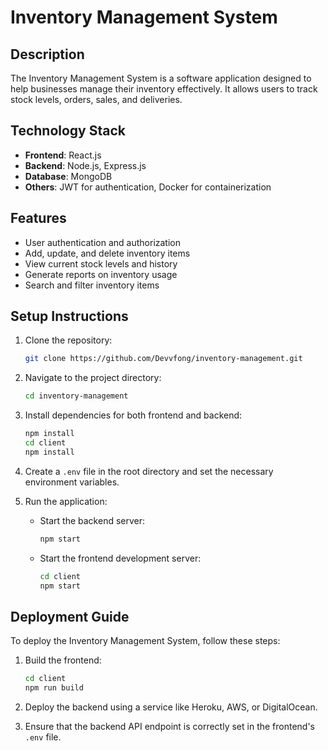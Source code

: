 # Inventory Management System

## Description
The Inventory Management System is a software application designed to help businesses manage their inventory effectively. It allows users to track stock levels, orders, sales, and deliveries.

## Technology Stack
- **Frontend**: React.js
- **Backend**: Node.js, Express.js
- **Database**: MongoDB
- **Others**: JWT for authentication, Docker for containerization

## Features
- User authentication and authorization
- Add, update, and delete inventory items
- View current stock levels and history
- Generate reports on inventory usage
- Search and filter inventory items

## Setup Instructions
1. Clone the repository:
   ```bash
   git clone https://github.com/Devvfong/inventory-management.git
   ```
2. Navigate to the project directory:
   ```bash
   cd inventory-management
   ```
3. Install dependencies for both frontend and backend:
   ```bash
   npm install
   cd client
   npm install
   ```
4. Create a `.env` file in the root directory and set the necessary environment variables.

5. Run the application:
   - Start the backend server:
     ```bash
     npm start
     ```
   - Start the frontend development server:
     ```bash
     cd client
     npm start
     ```

## Deployment Guide
To deploy the Inventory Management System, follow these steps:

1. Build the frontend:
   ```bash
   cd client
   npm run build
   ```

2. Deploy the backend using a service like Heroku, AWS, or DigitalOcean.
3. Ensure that the backend API endpoint is correctly set in the frontend's `.env` file.
